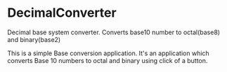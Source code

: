 # DecimalConverter
Decimal base system converter. Converts base10 number to octal(base8) and binary(base2)

This is a simple Base conversion application. 
It's an application which converts Base 10 numbers to octal and binary using click of a button.

